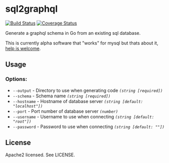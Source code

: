 # sql2graphql
[![Build Status](https://travis-ci.org/kmulvey/gographql.svg?branch=master)](https://travis-ci.org/kmulvey/gographql)
[![Coverage Status](https://coveralls.io/repos/github/kmulvey/gographql/badge.svg?branch=master)](https://coveralls.io/github/kmulvey/gographql?branch=master)

Generate a graphql schema in Go from an existing sql database.

This is currently alpha software that "works" for mysql but thats about it, [help is welcome](https://github.com/kmulvey/gographql/issues).


## Usage

### Options:
  
  - `--output`    - Directory to use when generating code *`(string [required])`*
  - `--schema`    - Schema name *`(string [required])`*
  - `--hostname`  - Hostname of database server *`(string [default: "localhost"])`*
  - `--port`      - Port number of database server *`(number)`*
  - `--username`  - Username to use when connecting *`(string [default: "root"])`*
  - `--password`  - Password to use when connecting *`(string [default: ""])`*


## License

Apache2 licensed. See LICENSE.
